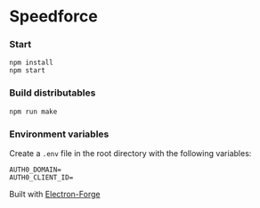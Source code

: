 # Speedforce

### Start

```
npm install
npm start
```

### Build distributables

```
npm run make
```

### Environment variables

Create a `.env` file in the root directory with the following variables:

```
AUTH0_DOMAIN=
AUTH0_CLIENT_ID=
```

Built with [Electron-Forge](https://www.electronforge.io/)
